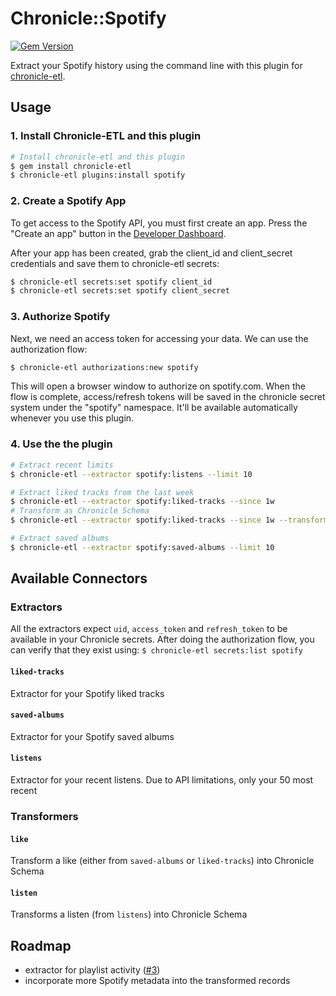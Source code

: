 # Chronicle::Spotify
[![Gem Version](https://badge.fury.io/rb/chronicle-spotify.svg)](https://badge.fury.io/rb/chronicle-spotify)

Extract your Spotify history using the command line with this plugin for [chronicle-etl](https://github.com/chronicle-app/chronicle-etl).

## Usage

### 1. Install Chronicle-ETL and this plugin

```sh
# Install chronicle-etl and this plugin
$ gem install chronicle-etl
$ chronicle-etl plugins:install spotify
```

### 2. Create a Spotify App
To get access to the Spotify API, you must first create an app. Press the "Create an app" button in the [Developer Dashboard](https://developer.spotify.com/dashboard/applications).

After your app has been created, grab the client_id and client_secret credentials and save them to chronicle-etl secrets:

```sh
$ chronicle-etl secrets:set spotify client_id
$ chronicle-etl secrets:set spotify client_secret
```

### 3. Authorize Spotify

Next, we need an access token for accessing your data. We can use the authorization flow:

```sh
$ chronicle-etl authorizations:new spotify
```

This will open a browser window to authorize on spotify.com. When the flow is complete, access/refresh tokens will be saved in the chronicle secret system under the "spotify" namespace. It'll be available automatically whenever you use this plugin.

### 4. Use the the plugin
```sh
# Extract recent limits
$ chronicle-etl --extractor spotify:listens --limit 10

# Extract liked tracks from the last week
$ chronicle-etl --extractor spotify:liked-tracks --since 1w
# Transform as Chronicle Schema
$ chronicle-etl --extractor spotify:liked-tracks --since 1w --transformer chronicle:like --loader json

# Extract saved albums
$ chronicle-etl --extractor spotify:saved-albums --limit 10
```

## Available Connectors
### Extractors

All the extractors expect `uid`, `access_token` and `refresh_token` to be available in your Chronicle secrets. After doing the authorization flow, you can verify that they exist using: `$ chronicle-etl secrets:list spotify`

#### `liked-tracks`

Extractor for your Spotify liked tracks

#### `saved-albums`

Extractor for your Spotify saved albums
#### `listens`

Extractor for your recent listens. Due to API limitations, only your 50 most recent 

### Transformers

#### `like`

Transform a like (either from `saved-albums` or `liked-tracks`) into Chronicle Schema

#### `listen`

Transforms a listen (from `listens`) into Chronicle Schema

## Roadmap
- extractor for playlist activity ([#3](https://github.com/chronicle-app/chronicle-spotify/issues/3))
- incorporate more Spotify metadata into the transformed records
